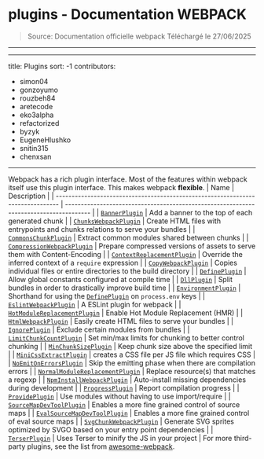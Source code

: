 # plugins - Documentation WEBPACK

> Source: Documentation officielle webpack
> Téléchargé le 27/06/2025

---

---title: Pluginssort: -1contributors:- simon04- gonzoyumo- rouzbeh84- aretecode- eko3alpha- refactorized- byzyk- EugeneHlushko- snitin315- chenxsan---Webpack has a rich plugin interface. Most of the features within webpack itself use this plugin interface. This makes webpack **flexible**.| Name                                                                            | Description                                                                            || ------------------------------------------------------------------------------- | -------------------------------------------------------------------------------------- || [`BannerPlugin`](/plugins/banner-plugin)                                        | Add a banner to the top of each generated chunk                                        || [`ChunksWebpackPlugin`](/plugins/chunks-webpack-plugin/)                        | Create HTML files with entrypoints and chunks relations to serve your bundles          || [`CommonsChunkPlugin`](/plugins/commons-chunk-plugin)                           | Extract common modules shared between chunks                                           || [`CompressionWebpackPlugin`](/plugins/compression-webpack-plugin)               | Prepare compressed versions of assets to serve them with Content-Encoding              || [`ContextReplacementPlugin`](/plugins/context-replacement-plugin)               | Override the inferred context of a `require` expression                                || [`CopyWebpackPlugin`](/plugins/copy-webpack-plugin)                             | Copies individual files or entire directories to the build directory                   || [`DefinePlugin`](/plugins/define-plugin)                                        | Allow global constants configured at compile time                                      || [`DllPlugin`](/plugins/dll-plugin)                                              | Split bundles in order to drastically improve build time                               || [`EnvironmentPlugin`](/plugins/environment-plugin)                              | Shorthand for using the [`DefinePlugin`](/plugins/define-plugin) on `process.env` keys || [`EslintWebpackPlugin`](/plugins/eslint-webpack-plugin)                         | A ESLint plugin for webpack                                                            || [`HotModuleReplacementPlugin`](/plugins/hot-module-replacement-plugin)          | Enable Hot Module Replacement (HMR)                                                    || [`HtmlWebpackPlugin`](/plugins/html-webpack-plugin)                             | Easily create HTML files to serve your bundles                                         || [`IgnorePlugin`](/plugins/ignore-plugin)                                        | Exclude certain modules from bundles                                                   || [`LimitChunkCountPlugin`](/plugins/limit-chunk-count-plugin)                    | Set min/max limits for chunking to better control chunking                             || [`MinChunkSizePlugin`](/plugins/min-chunk-size-plugin)                          | Keep chunk size above the specified limit                                              || [`MiniCssExtractPlugin`](/plugins/mini-css-extract-plugin)                      | creates a CSS file per JS file which requires CSS                                      || [`NoEmitOnErrorsPlugin`](/configuration/optimization/#optimizationemitonerrors) | Skip the emitting phase when there are compilation errors                              || [`NormalModuleReplacementPlugin`](/plugins/normal-module-replacement-plugin)    | Replace resource(s) that matches a regexp                                              || [`NpmInstallWebpackPlugin`](/plugins/install-webpack-plugin)                    | Auto-install missing dependencies during development                                   || [`ProgressPlugin`](/plugins/progress-plugin)                                    | Report compilation progress                                                            || [`ProvidePlugin`](/plugins/provide-plugin)                                      | Use modules without having to use import/require                                       || [`SourceMapDevToolPlugin`](/plugins/source-map-dev-tool-plugin)                 | Enables a more fine grained control of source maps                                     || [`EvalSourceMapDevToolPlugin`](/plugins/eval-source-map-dev-tool-plugin)        | Enables a more fine grained control of eval source maps                                || [`SvgChunkWebpackPlugin`](/plugins/svg-chunk-webpack-plugin/)                   | Generate SVG sprites optimized by SVGO based on your entry point dependencies          || [`TerserPlugin`](/plugins/terser-webpack-plugin/)                               | Uses Terser to minify the JS in your project                                           |For more third-party plugins, see the list from [awesome-webpack](/awesome-webpack/#webpack-plugins).